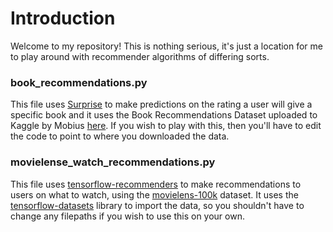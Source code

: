 # Introduction
Welcome to my repository! This is nothing serious, it's just a location for me to play around with recommender
algorithms of differing sorts.

### book_recommendations.py
This file uses [Surprise](https://github.com/NicolasHug/Surprise/) to make predictions on the rating a user will give
a specific book and it uses the Book Recommendations Dataset uploaded to Kaggle by Mobius 
[here](https://www.kaggle.com/datasets/arashnic/book-recommendation-dataset). If you wish to play with this,
then you'll have to edit the code to point to where you downloaded the data.

### movielense_watch_recommendations.py
This file uses [tensorflow-recommenders](https://github.com/tensorflow/recommenders) to make recommendations to users on
what to watch, using the [movielens-100k](https://grouplens.org/datasets/movielens/100k/) dataset. It uses the 
[tensorflow-datasets](https://github.com/tensorflow/datasets/) library to import the data, so you shouldn't have to 
change any filepaths if you wish to use this on your own.
